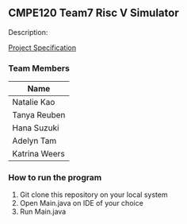 ## CMPE120 Team7 Risc V Simulator
Description:

[Project Specification](https://drive.google.com/file/d/1D7QacCSGzgV5IkzX993fB3wQ-xQb27gd/view?usp=sharing)

### Team Members
|Name|
|----|
|Natalie Kao|
|Tanya Reuben|
|Hana Suzuki|
|Adelyn Tam|
|Katrina Weers|

### How to run the program 
1. Git clone this repository on your local system
2. Open Main.java on IDE of your choice
3. Run Main.java
